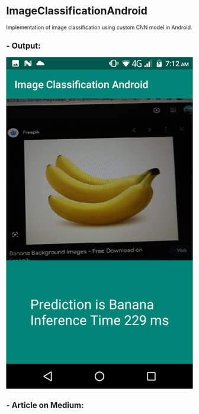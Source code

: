 # ImageClassificationAndroid
Implementation of image classification using custom CNN model in Android.

## - Output:

<img src="screenshots/image1.png"></img>


## - Article on Medium:



